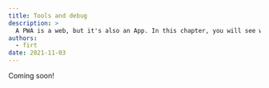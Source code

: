 ```yaml
---
title: Tools and debug
description: >
  A PWA is a web, but it's also an App. In this chapter, you will see which tools on top of what you know for the web are needed to debug and work with Progressive Web Apps.
authors:
  - firt
date: 2021-11-03
---
```


Coming soon!
